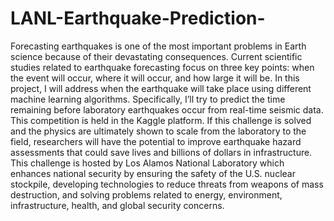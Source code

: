 # LANL-Earthquake-Prediction-
Forecasting earthquakes is one of the most important problems in Earth science because of their devastating consequences. Current scientific studies related to earthquake forecasting focus on three key points: when the event will occur, where it will occur, and how large it will be.
	In this project, I will address when the earthquake will take place using different machine learning algorithms. Specifically, I’ll try to predict the time remaining before laboratory earthquakes occur from real-time seismic data. This competition is held in the Kaggle platform.
	If this challenge is solved and the physics are ultimately shown to scale from the laboratory to the field, researchers will have the potential to improve earthquake hazard assessments that could save lives and billions of dollars in infrastructure.
	This challenge is hosted by Los Alamos National Laboratory which enhances national security by ensuring the safety of the U.S. nuclear stockpile, developing technologies to reduce threats from weapons of mass destruction, and solving problems related to energy, environment, infrastructure, health, and global security concerns.
